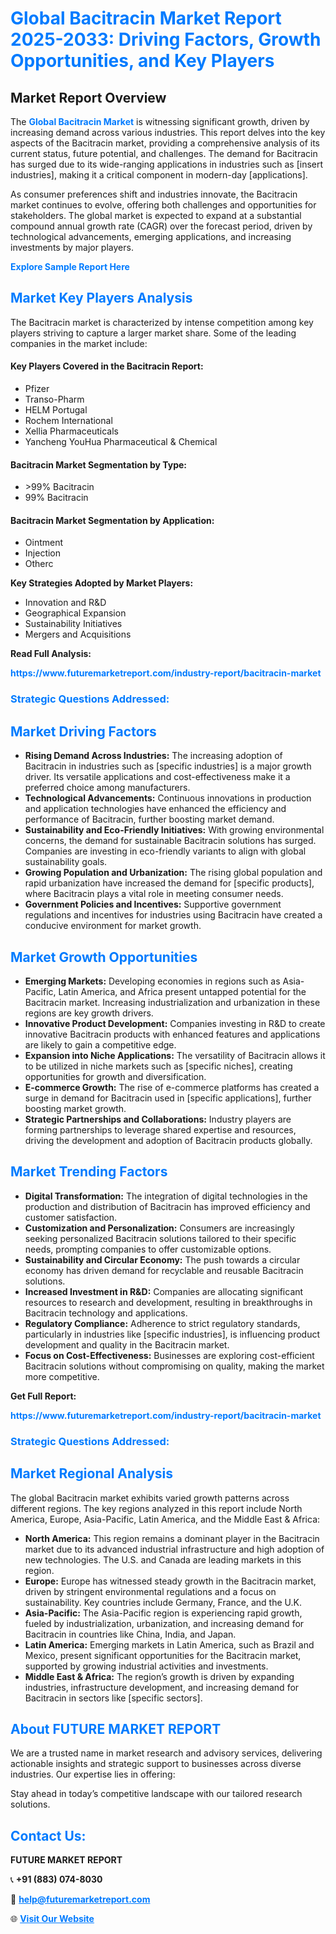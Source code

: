 <h1 style="color: #007BFF;">Global Bacitracin Market Report 2025-2033: Driving Factors, Growth Opportunities, and Key Players</h1>

<section id="overview">
<h2>Market Report Overview</h2>
<p>The <a href="https://www.futuremarketreport.com/industry-report/bacitracin-market" style="color: #007BFF; text-decoration: none;"><strong>Global Bacitracin Market</strong></a> is witnessing significant growth, driven by increasing demand across various industries. This report delves into the key aspects of the Bacitracin market, providing a comprehensive analysis of its current status, future potential, and challenges. The demand for Bacitracin has surged due to its wide-ranging applications in industries such as [insert industries], making it a critical component in modern-day [applications].</p>
<p>As consumer preferences shift and industries innovate, the Bacitracin market continues to evolve, offering both challenges and opportunities for stakeholders. The global market is expected to expand at a substantial compound annual growth rate (CAGR) over the forecast period, driven by technological advancements, emerging applications, and increasing investments by major players.</p>
</section>

<section id="overview">
<p><a href="https://www.futuremarketreport.com/request-sample/reportId=25993" style="color: #007BFF; text-decoration: none;"><strong>Explore Sample Report Here</strong></a></p>
</section>

<section id="key-players">
<h2 style="color: #007BFF;">Market Key Players Analysis</h2>
<p>The Bacitracin market is characterized by intense competition among key players striving to capture a larger market share. Some of the leading companies in the market include:</p>
<h4>Key Players Covered in the Bacitracin Report:</h4>
<ul><li>Pfizer</li><li>Transo-Pharm</li><li>HELM Portugal</li><li>Rochem International</li><li>Xellia Pharmaceuticals</li><li>Yancheng YouHua Pharmaceutical &amp; Chemical</li></ul>
<h4>Bacitracin Market Segmentation by Type:</h4>
<ul><li>&gt;99% Bacitracin</li><li>99% Bacitracin</li></ul>

<h4>Bacitracin Market Segmentation by Application:</h4>
<ul><li>Ointment</li><li>Injection</li><li>Otherc</li></ul>
<p><strong>Key Strategies Adopted by Market Players:</strong></p>
<ul>
<li>Innovation and R&D</li>
<li>Geographical Expansion</li>
<li>Sustainability Initiatives</li>
<li>Mergers and Acquisitions</li>
</ul>
</section>

<section>
<p><strong>Read Full Analysis: </strong></p><a href="https://www.futuremarketreport.com/industry-report/bacitracin-market" style="color: #007BFF; text-decoration: none;"><strong>https://www.futuremarketreport.com/industry-report/bacitracin-market</strong></a>
<h3 style="color: #007BFF;">Strategic Questions Addressed:</h3>
</section>

<section id="driving-factors">
<h2 style="color: #007BFF;">Market Driving Factors</h2>
<ul>
<li><strong>Rising Demand Across Industries:</strong> The increasing adoption of Bacitracin in industries such as [specific industries] is a major growth driver. Its versatile applications and cost-effectiveness make it a preferred choice among manufacturers.</li>
<li><strong>Technological Advancements:</strong> Continuous innovations in production and application technologies have enhanced the efficiency and performance of Bacitracin, further boosting market demand.</li>
<li><strong>Sustainability and Eco-Friendly Initiatives:</strong> With growing environmental concerns, the demand for sustainable Bacitracin solutions has surged. Companies are investing in eco-friendly variants to align with global sustainability goals.</li>
<li><strong>Growing Population and Urbanization:</strong> The rising global population and rapid urbanization have increased the demand for [specific products], where Bacitracin plays a vital role in meeting consumer needs.</li>
<li><strong>Government Policies and Incentives:</strong> Supportive government regulations and incentives for industries using Bacitracin have created a conducive environment for market growth.</li>
</ul>
</section>

<section id="growth-opportunities">
<h2 style="color: #007BFF;">Market Growth Opportunities</h2>
<ul>
<li><strong>Emerging Markets:</strong> Developing economies in regions such as Asia-Pacific, Latin America, and Africa present untapped potential for the Bacitracin market. Increasing industrialization and urbanization in these regions are key growth drivers.</li>
<li><strong>Innovative Product Development:</strong> Companies investing in R&D to create innovative Bacitracin products with enhanced features and applications are likely to gain a competitive edge.</li>
<li><strong>Expansion into Niche Applications:</strong> The versatility of Bacitracin allows it to be utilized in niche markets such as [specific niches], creating opportunities for growth and diversification.</li>
<li><strong>E-commerce Growth:</strong> The rise of e-commerce platforms has created a surge in demand for Bacitracin used in [specific applications], further boosting market growth.</li>
<li><strong>Strategic Partnerships and Collaborations:</strong> Industry players are forming partnerships to leverage shared expertise and resources, driving the development and adoption of Bacitracin products globally.</li>
</ul>
</section>

<section id="trending-factors">
<h2 style="color: #007BFF;">Market Trending Factors</h2>
<ul>
<li><strong>Digital Transformation:</strong> The integration of digital technologies in the production and distribution of Bacitracin has improved efficiency and customer satisfaction.</li>
<li><strong>Customization and Personalization:</strong> Consumers are increasingly seeking personalized Bacitracin solutions tailored to their specific needs, prompting companies to offer customizable options.</li>
<li><strong>Sustainability and Circular Economy:</strong> The push towards a circular economy has driven demand for recyclable and reusable Bacitracin solutions.</li>
<li><strong>Increased Investment in R&D:</strong> Companies are allocating significant resources to research and development, resulting in breakthroughs in Bacitracin technology and applications.</li>
<li><strong>Regulatory Compliance:</strong> Adherence to strict regulatory standards, particularly in industries like [specific industries], is influencing product development and quality in the Bacitracin market.</li>
<li><strong>Focus on Cost-Effectiveness:</strong> Businesses are exploring cost-efficient Bacitracin solutions without compromising on quality, making the market more competitive.</li>
</ul>
</section>

<section>
<p><strong>Get Full Report: </strong></p><a href="https://www.futuremarketreport.com/industry-report/bacitracin-market" style="color: #007BFF; text-decoration: none;"><strong>https://www.futuremarketreport.com/industry-report/bacitracin-market</strong></a>
<h3 style="color: #007BFF;">Strategic Questions Addressed:</h3>
</section>


<section id="regional-analysis">
<h2 style="color: #007BFF;">Market Regional Analysis</h2>
<p>The global Bacitracin market exhibits varied growth patterns across different regions. The key regions analyzed in this report include North America, Europe, Asia-Pacific, Latin America, and the Middle East & Africa:</p>
<ul>
<li><strong>North America:</strong> This region remains a dominant player in the Bacitracin market due to its advanced industrial infrastructure and high adoption of new technologies. The U.S. and Canada are leading markets in this region.</li>
<li><strong>Europe:</strong> Europe has witnessed steady growth in the Bacitracin market, driven by stringent environmental regulations and a focus on sustainability. Key countries include Germany, France, and the U.K.</li>
<li><strong>Asia-Pacific:</strong> The Asia-Pacific region is experiencing rapid growth, fueled by industrialization, urbanization, and increasing demand for Bacitracin in countries like China, India, and Japan.</li>
<li><strong>Latin America:</strong> Emerging markets in Latin America, such as Brazil and Mexico, present significant opportunities for the Bacitracin market, supported by growing industrial activities and investments.</li>
<li><strong>Middle East & Africa:</strong> The region’s growth is driven by expanding industries, infrastructure development, and increasing demand for Bacitracin in sectors like [specific sectors].</li>
</ul>
</section>

<footer>
<h2 style="color: #007BFF;">About FUTURE MARKET REPORT</h2>
<p>We are a trusted name in market research and advisory services, delivering actionable insights and strategic support to businesses across diverse industries. Our expertise lies in offering:</p>

<p>Stay ahead in today’s competitive landscape with our tailored research solutions.</p>

<h2 style="color: #007BFF;">Contact Us:</h2>
<p><strong>FUTURE MARKET REPORT</strong></p>
<p>📞 <strong>+91 (883) 074-8030</strong></p>
<p>📧 <strong><a href="mailto:help@futuremarketreport.com" style="color: #007BFF;">help@futuremarketreport.com</a></strong></p>
<p>🌐 <strong><a href="https://www.futuremarketreport.com/" style="color: #007BFF;">Visit Our Website</a></strong></p>
</footer>
